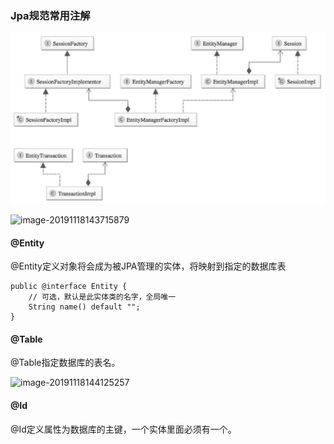 ### Jpa规范常用注解

![image-20191118143245064](assets/image-20191118143245064.png)



![image-20191118143715879](D:\java-note\spring\data\jpa\assets\image-20191118143715879.png)



#### @Entity

@Entity定义对象将会成为被JPA管理的实体，将映射到指定的数据库表

```
public @interface Entity {
	// 可选，默认是此实体类的名字，全局唯一
    String name() default "";
}
```

#### @Table

@Table指定数据库的表名。

![image-20191118144125257](D:\java-note\spring\data\jpa\assets\image-20191118144125257.png)



#### @Id
@Id定义属性为数据库的主键，一个实体里面必须有一个。
